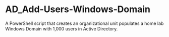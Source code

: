 # AD_Add-Users-Windows-Domain
A PowerShell script that creates an organizational unit populates a home lab Windows Domain with 1,000 users in Active Directory.
